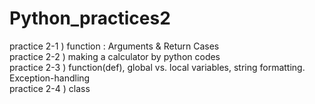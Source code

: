 # Python_practices2

practice 2-1 ) function : Arguments & Return Cases <br>
practice 2-2 ) making a calculator by python codes <br>
practice 2-3 ) function(def), global vs. local variables, string formatting. Exception-handling <br>
practice 2-4 ) class <br>
